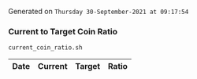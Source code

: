 Generated on `Thursday 30-September-2021 at 09:17:54`

### Current to Target Coin Ratio
`current_coin_ratio.sh`

Date|Current|Target|Ratio
---|---|---|---
